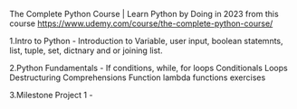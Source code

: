 The Complete Python Course | Learn Python by Doing in 2023 from this course https://www.udemy.com/course/the-complete-python-course/

1.Intro to Python - Introduction to Variable, user input, boolean statemnts, list, tuple, set, dictnary and or joining list.

2.Python Fundamentals - If conditions, while, for loops Conditionals Loops Destructuring Comprehensions Function lambda functions exercises

3.Milestone Project 1 -
